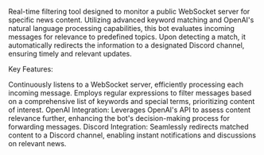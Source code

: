 Real-time filtering tool designed to monitor a public WebSocket server for specific news content. Utilizing advanced keyword matching and OpenAI's natural language processing capabilities, this bot evaluates incoming messages for relevance to predefined topics. Upon detecting a match, it automatically redirects the information to a designated Discord channel, ensuring timely and relevant updates.

Key Features:

Continuously listens to a WebSocket server, efficiently processing each incoming message.
Employs regular expressions to filter messages based on a comprehensive list of keywords and special terms, prioritizing content of interest.
OpenAI Integration: Leverages OpenAI's API to assess content relevance further, enhancing the bot's decision-making process for forwarding messages.
Discord Integration: Seamlessly redirects matched content to a Discord channel, enabling instant notifications and discussions on relevant news.
